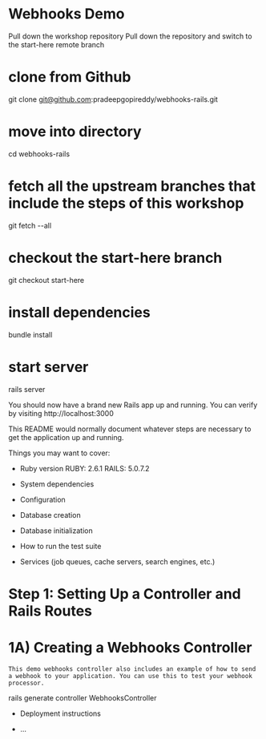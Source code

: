 # Webhooks Demo

Pull down the workshop repository
Pull down the repository and switch to the start-here remote branch

# clone from Github
git clone git@github.com:pradeepgopireddy/webhooks-rails.git

# move into directory
cd webhooks-rails

# fetch all the upstream branches that include the steps of this workshop
git fetch --all

# checkout the start-here branch
git checkout start-here

# install dependencies
bundle install

# start server
rails server

You should now have a brand new Rails app up and running. You can verify by visiting http://localhost:3000

This README would normally document whatever steps are necessary to get the application up and running.

Things you may want to cover:

* Ruby version
    RUBY: 2.6.1
    RAILS: 5.0.7.2

* System dependencies


* Configuration

* Database creation

* Database initialization

* How to run the test suite

* Services (job queues, cache servers, search engines, etc.)
# Step 1: Setting Up a Controller and Rails Routes
# 1A) Creating a Webhooks Controller
    This demo webhooks controller also includes an example of how to send a webhook to your application. You can use this to test your webhook processor.
rails generate controller WebhooksController

* Deployment instructions

* ...
